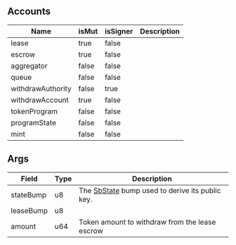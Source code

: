 

## Accounts
|Name|isMut|isSigner|Description|
|--|--|--|--|
| lease | true | false |  |
| escrow | true | false |  |
| aggregator | false | false |  |
| queue | false | false |  |
| withdrawAuthority | false | true |  |
| withdrawAccount | true | false |  |
| tokenProgram | false | false |  |
| programState | false | false |  |
| mint | false | false |  |
## Args
|Field|Type|Description|
|--|--|--|
| stateBump |  u8 | The [SbState](/solana/idl/accounts/SbState) bump used to derive its public key. |
| leaseBump |  u8 |  |
| amount |  u64 | Token amount to withdraw from the lease escrow |
